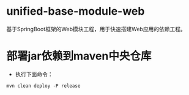 # unified-base-module-web
基于SpringBoot框架的Web模块工程，用于快速搭建Web应用的依赖工程。

# 部署jar依赖到maven中央仓库
- 执行下面命令：
```
mvn clean deploy -P release
```